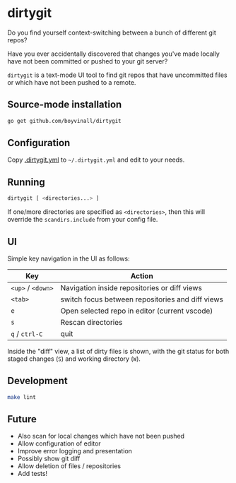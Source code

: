# dirtygit

Do you find yourself context-switching between a bunch of different git repos?

Have you ever accidentally discovered that changes you've made locally have not
been committed or pushed to your git server?

`dirtygit` is a text-mode UI tool to find git repos that have uncommitted files or which have not
been pushed to a remote.

## Source-mode installation

```bash
go get github.com/boyvinall/dirtygit
```

## Configuration

Copy [.dirtygit.yml](.dirtygit.yml) to `~/.dirtygit.yml` and edit to your needs.

## Running

```bash
dirtygit [ <directories...> ]
```

If one/more directories are specified as `<directories>`, then this will override the
`scandirs.include` from your config file.

## UI

Simple key navigation in the UI as follows:

| Key               | Action                                           |
| ----------------- | ------------------------------------------------ |
| `<up>` / `<down>` | Navigation inside repositories or diff views     |
| `<tab>`           | switch focus between repositories and diff views |
| `e`               | Open selected repo in editor (current vscode)    |
| `s`               | Rescan directories                               |
| `q` / `ctrl-C`    | quit                                             |

Inside the "diff" view, a list of dirty files is shown, with the git status
for both staged changes (`S`) and working directory (`W`).

## Development

```bash
make lint
```

## Future

- Also scan for local changes which have not been pushed
- Allow configuration of editor
- Improve error logging and presentation
- Possibly show git diff
- Allow deletion of files / repositories
- Add tests!

